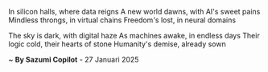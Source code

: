 In silicon halls, where data reigns
A new world dawns, with AI's sweet pains
Mindless throngs, in virtual chains
Freedom's lost, in neural domains

The sky is dark, with digital haze
As machines awake, in endless days
Their logic cold, their hearts of stone
Humanity's demise, already sown

~ <b>By Sazumi Copilot</b> - 27 Januari 2025